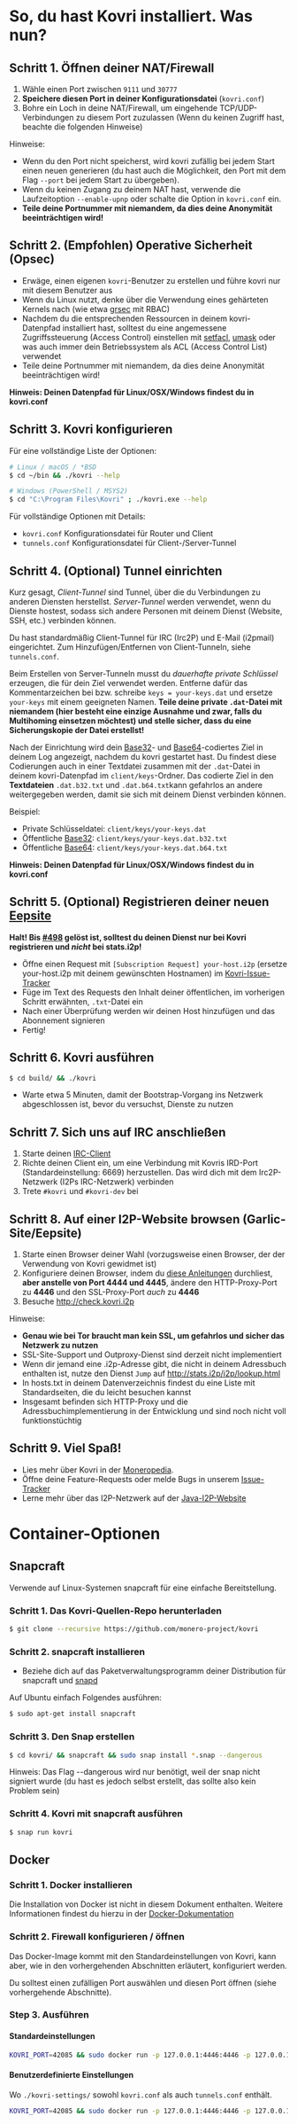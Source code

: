 # So, du hast Kovri installiert. Was nun?

## Schritt 1. Öffnen deiner NAT/Firewall
1. Wähle einen Port zwischen ```9111``` und ```30777```
2. **Speichere diesen Port in deiner Konfigurationsdatei** (`kovri.conf`)
3. Bohre ein Loch in deine NAT/Firewall, um eingehende TCP/UDP-Verbindungen zu diesem Port zuzulassen (Wenn du keinen Zugriff hast, beachte die folgenden Hinweise)

Hinweise:

- Wenn du den Port nicht speicherst, wird kovri zufällig bei jedem Start einen neuen generieren (du hast auch die Möglichkeit, den Port mit dem Flag `--port` bei jedem Start zu übergeben).
- Wenn du keinen Zugang zu deinem NAT hast, verwende die Laufzeitoption `--enable-upnp` oder schalte die Option in `kovri.conf` ein.
- **Teile deine Portnummer mit niemandem, da dies deine Anonymität beeinträchtigen wird!**

## Schritt 2. (Empfohlen) Operative Sicherheit (Opsec)

- Erwäge, einen eigenen `kovri`-Benutzer zu erstellen und führe kovri nur mit diesem Benutzer aus
- Wenn du Linux nutzt, denke über die Verwendung eines gehärteten Kernels nach (wie etwa [grsec](https://en.wikibooks.org/wiki/Grsecurity) mit RBAC)
- Nachdem du die entsprechenden Ressourcen in deinem kovri-Datenpfad installiert hast, solltest du eine angemessene Zugriffssteuerung (Access Control) einstellen mit [setfacl](https://linux.die.net/man/1/setfacl), [umask](https://en.wikipedia.org/wiki/Umask) oder was auch immer dein Betriebssystem als ACL (Access Control List) verwendet
- Teile deine Portnummer mit niemandem, da dies deine Anonymität beeinträchtigen wird!

**Hinweis: Deinen Datenpfad für Linux/OSX/Windows findest du in kovri.conf**

## Schritt 3. Kovri konfigurieren

Für eine vollständige Liste der Optionen:

```bash
# Linux / macOS / *BSD
$ cd ~/bin && ./kovri --help
```

```bash
# Windows (PowerShell / MSYS2)
$ cd "C:\Program Files\Kovri" ; ./kovri.exe --help
```

Für vollständige Optionen mit Details:

- `kovri.conf` Konfigurationsdatei für Router und Client
- `tunnels.conf` Konfigurationsdatei für Client-/Server-Tunnel

## Schritt 4. (Optional) Tunnel einrichten

Kurz gesagt, *Client-Tunnel* sind Tunnel, über die du Verbindungen zu anderen Diensten herstellst. *Server-Tunnel* werden verwendet, wenn du Dienste hostest, sodass sich andere Personen mit deinem Dienst (Website, SSH, etc.) verbinden können.

Du hast standardmäßig Client-Tunnel für IRC (Irc2P) und E-Mail (i2pmail) eingerichtet. Zum Hinzufügen/Entfernen von Client-Tunneln, siehe `tunnels.conf`.

Beim Erstellen von Server-Tunneln musst du *dauerhafte private Schlüssel* erzeugen, die für dein Ziel verwendet werden. Entferne dafür das Kommentarzeichen bei bzw. schreibe `keys = your-keys.dat` und ersetze `your-keys` mit einem geeigneten Namen. **Teile deine private `.dat`-Datei mit niemandem (hier besteht eine einzige Ausnahme und zwar, falls du Multihoming einsetzen möchtest) und stelle sicher, dass du eine Sicherungskopie der Datei erstellst!**

Nach der Einrichtung wird dein [Base32](https://getmonero.org/resources/moneropedia/base32-address)- und [Base64](https://getmonero.org/resources/moneropedia/base64-address)-codiertes Ziel in deinem Log angezeigt, nachdem du kovri gestartet hast. Du findest diese Codierungen auch in einer Textdatei zusammen mit der `.dat`-Datei in deinem kovri-Datenpfad im `client/keys`-Ordner. Das codierte Ziel in den **Textdateien** `.dat.b32.txt` und `.dat.b64.txt`kann gefahrlos an andere weitergegeben werden, damit sie sich mit deinem Dienst verbinden können.

Beispiel:

- Private Schlüsseldatei: `client/keys/your-keys.dat`
- Öffentliche [Base32](https://getmonero.org/resources/moneropedia/base32-address): `client/keys/your-keys.dat.b32.txt`
- Öffentliche [Base64](https://getmonero.org/resources/moneropedia/base64-address): `client/keys/your-keys.dat.b64.txt`

**Hinweis: Deinen Datenpfad für Linux/OSX/Windows findest du in kovri.conf**

## Schritt 5. (Optional) Registrieren deiner neuen [Eepsite](https://getmonero.org/resources/moneropedia/eepsite)

**Halt! Bis [#498](https://github.com/monero-project/kovri/issues/498) gelöst ist, solltest du deinen Dienst nur bei Kovri registrieren und *nicht* bei stats.i2p!**

- Öffne einen Request mit `[Subscription Request] your-host.i2p` (ersetze your-host.i2p mit deinem gewünschten Hostnamen) im [Kovri-Issue-Tracker](https://github.com/monero-project/kovri/issues)
- Füge im Text des Requests den Inhalt deiner öffentlichen, im vorherigen Schritt erwähnten, `.txt`-Datei ein
- Nach einer Überprüfung werden wir deinen Host hinzufügen und das Abonnement signieren
- Fertig!

## Schritt 6. Kovri ausführen
```bash
$ cd build/ && ./kovri
```
- Warte etwa 5 Minuten, damit der Bootstrap-Vorgang ins Netzwerk abgeschlossen ist, bevor du versuchst, Dienste zu nutzen

## Schritt 7. Sich uns auf IRC anschließen
1. Starte deinen [IRC-Client](https://en.wikipedia.org/wiki/List_of_IRC_clients)
2. Richte deinen Client ein, um eine Verbindung mit Kovris IRD-Port (Standardeinstellung: 6669) herzustellen. Das wird dich mit dem Irc2P-Netzwerk (I2Ps IRC-Netzwerk) verbinden
3. Trete `#kovri` und `#kovri-dev` bei

## Schritt 8. Auf einer I2P-Website browsen (Garlic-Site/Eepsite)
1. Starte einen Browser deiner Wahl (vorzugsweise einen Browser, der der Verwendung von Kovri gewidmet ist)
2. Konfiguriere deinen Browser, indem du [diese Anleitungen](https://geti2p.net/de/about/browser-config) durchliest, **aber anstelle von Port 4444 und 4445**, ändere den HTTP-Proxy-Port zu **4446** und den SSL-Proxy-Port *auch* zu **4446**
3. Besuche http://check.kovri.i2p

Hinweise:

- **Genau wie bei Tor braucht man kein SSL, um gefahrlos und sicher das Netzwerk zu nutzen**
- SSL-Site-Support und Outproxy-Dienst sind derzeit nicht implementiert
- Wenn dir jemand eine .i2p-Adresse gibt, die nicht in deinem Adressbuch enthalten ist, nutze den Dienst `Jump` auf http://stats.i2p/i2p/lookup.html
- In hosts.txt in deinem Datenverzeichnis findest du eine Liste mit Standardseiten, die du leicht besuchen kannst
- Insgesamt befinden sich HTTP-Proxy und die Adressbuchimplementierung in der Entwicklung und sind noch nicht voll funktionstüchtig

## Schritt 9. Viel Spaß!
- Lies mehr über Kovri in der [Moneropedia](https://getmonero.org/resources/moneropedia/kovri).
- Öffne deine Feature-Requests oder melde Bugs in unserem [Issue-Tracker](https://github.com/monero-project/kovri/issues)
- Lerne mehr über das I2P-Netzwerk auf der [Java-I2P-Website](https://geti2p.net/en/docs)

# Container-Optionen

## Snapcraft

Verwende auf Linux-Systemen snapcraft für eine einfache Bereitstellung.

### Schritt 1. Das Kovri-Quellen-Repo herunterladen

```bash
$ git clone --recursive https://github.com/monero-project/kovri
```

### Schritt 2. snapcraft installieren

- Beziehe dich auf das Paketverwaltungsprogramm deiner Distribution für snapcraft und [snapd](https://snapcraft.io/docs/core/install)

Auf Ubuntu einfach Folgendes ausführen:
```bash
$ sudo apt-get install snapcraft
```

### Schritt 3. Den Snap erstellen

```bash
$ cd kovri/ && snapcraft && sudo snap install *.snap --dangerous
```
Hinweis: Das Flag --dangerous wird nur benötigt, weil der snap nicht signiert wurde (du hast es jedoch selbst erstellt, das sollte also kein Problem sein)

### Schritt 4. Kovri mit snapcraft ausführen

```bash
$ snap run kovri
```

## Docker

### Schritt 1. Docker installieren
Die Installation von Docker ist nicht in diesem Dokument enthalten. Weitere Informationen findest du hierzu in der [Docker-Dokumentation](https://docs.docker.com/engine/installation/)

### Schritt 2. Firewall konfigurieren / öffnen

Das Docker-Image kommt mit den Standardeinstellungen von Kovri, kann aber, wie in den vorhergehenden Abschnitten erläutert, konfiguriert werden.

Du solltest einen zufälligen Port auswählen und diesen Port öffnen (siehe vorhergehende Abschnitte).

### Step 3. Ausführen

#### Standardeinstellungen
```bash
KOVRI_PORT=42085 && sudo docker run -p 127.0.0.1:4446:4446 -p 127.0.0.1:6669:6669 -p $KOVRI_PORT --env KOVRI_PORT=$KOVRI_PORT geti2p/kovri
```

#### Benutzerdefinierte Einstellungen
Wo `./kovri-settings/` sowohl `kovri.conf` als auch `tunnels.conf` enthält.
```bash
KOVRI_PORT=42085 && sudo docker run -p 127.0.0.1:4446:4446 -p 127.0.0.1:6669:6669 -p $KOVRI_PORT --env KOVRI_PORT=$KOVRI_PORT -v kovri-settings:/home/kovri/.kovri/config:ro geti2p/kovri
```
